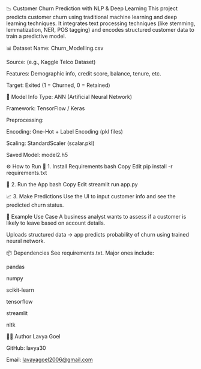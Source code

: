 📉 Customer Churn Prediction with NLP & Deep Learning
This project predicts customer churn using traditional machine learning and deep learning techniques. It integrates text processing techniques (like stemming, lemmatization, NER, POS tagging) and encodes structured customer data to train a predictive model.


📊 Dataset
Name: Churn_Modelling.csv

Source: (e.g., Kaggle Telco Dataset)

Features: Demographic info, credit score, balance, tenure, etc.

Target: Exited (1 = Churned, 0 = Retained)

🧠 Model Info
Type: ANN (Artificial Neural Network)

Framework: TensorFlow / Keras

Preprocessing:

Encoding: One-Hot + Label Encoding (pkl files)

Scaling: StandardScaler (scalar.pkl)

Saved Model: model2.h5

⚙️ How to Run
🔧 1. Install Requirements
bash
Copy
Edit
pip install -r requirements.txt

🚀 2. Run the App
bash
Copy
Edit
streamlit run app.py

📈 3. Make Predictions
Use the UI to input customer info and see the predicted churn status.

🧪 Example Use Case
A business analyst wants to assess if a customer is likely to leave based on account details.

Uploads structured data → app predicts probability of churn using trained neural network.


📦 Dependencies
See requirements.txt. Major ones include:

pandas

numpy

scikit-learn

tensorflow

streamlit

nltk


🧑‍💻 Author
Lavya Goel

GitHub: lavya30

Email: lavayagoel2006@gmail.com
